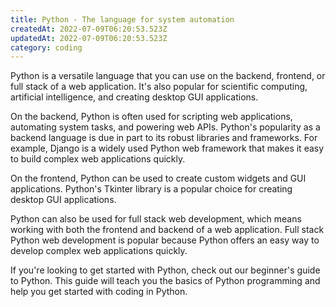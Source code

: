 ```yaml
---
title: Python - The language for system automation
createdAt: 2022-07-09T06:20:53.523Z
updatedAt: 2022-07-09T06:20:53.523Z
category: coding
---
```


Python is a versatile language that you can use on the backend, frontend, or full stack of a web application. It's also popular for scientific computing, artificial intelligence, and creating desktop GUI applications. 

On the backend, Python is often used for scripting web applications, automating system tasks, and powering web APIs. Python's popularity as a backend language is due in part to its robust libraries and frameworks. For example, Django is a widely used Python web framework that makes it easy to build complex web applications quickly. 

On the frontend, Python can be used to create custom widgets and GUI applications. Python's Tkinter library is a popular choice for creating desktop GUI applications. 

Python can also be used for full stack web development, which means working with both the frontend and backend of a web application. Full stack Python web development is popular because Python offers an easy way to develop complex web applications quickly. 

If you're looking to get started with Python, check out our beginner's guide to Python. This guide will teach you the basics of Python programming and help you get started with coding in Python.
